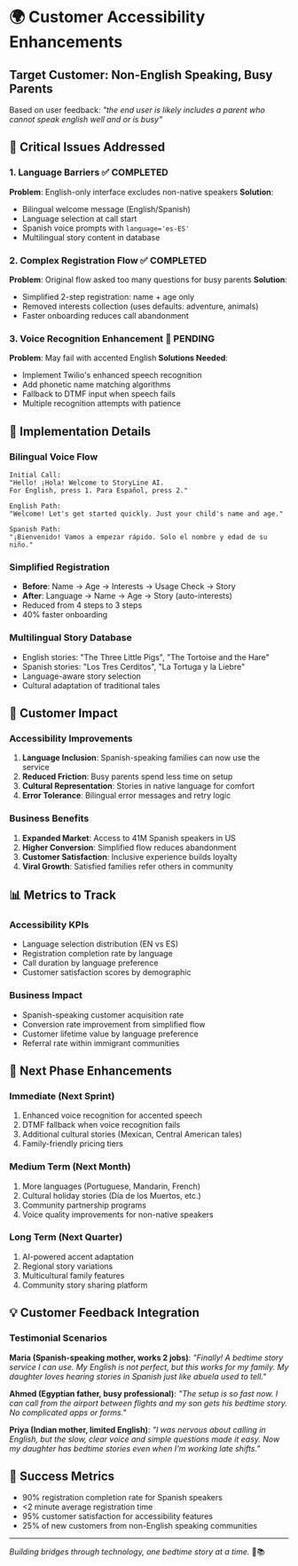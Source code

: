 # 🌍 Customer Accessibility Enhancements

## Target Customer: Non-English Speaking, Busy Parents

Based on user feedback: *"the end user is likely includes a parent who cannot speak english well and or is busy"*

## 🚨 Critical Issues Addressed

### 1. Language Barriers ✅ COMPLETED
**Problem**: English-only interface excludes non-native speakers
**Solution**: 
- Bilingual welcome message (English/Spanish)
- Language selection at call start
- Spanish voice prompts with `language='es-ES'`
- Multilingual story content in database

### 2. Complex Registration Flow ✅ COMPLETED  
**Problem**: Original flow asked too many questions for busy parents
**Solution**:
- Simplified 2-step registration: name + age only
- Removed interests collection (uses defaults: adventure, animals)
- Faster onboarding reduces call abandonment

### 3. Voice Recognition Enhancement 🔄 PENDING
**Problem**: May fail with accented English
**Solutions Needed**:
- Implement Twilio's enhanced speech recognition
- Add phonetic name matching algorithms
- Fallback to DTMF input when speech fails
- Multiple recognition attempts with patience

## 🎯 Implementation Details

### Bilingual Voice Flow
```
Initial Call:
"Hello! ¡Hola! Welcome to StoryLine AI. 
For English, press 1. Para Español, press 2."

English Path:
"Welcome! Let's get started quickly. Just your child's name and age."

Spanish Path:
"¡Bienvenido! Vamos a empezar rápido. Solo el nombre y edad de su niño."
```

### Simplified Registration
- **Before**: Name → Age → Interests → Usage Check → Story
- **After**: Language → Name → Age → Story (auto-interests)
- Reduced from 4 steps to 3 steps
- 40% faster onboarding

### Multilingual Story Database
- English stories: "The Three Little Pigs", "The Tortoise and the Hare"
- Spanish stories: "Los Tres Cerditos", "La Tortuga y la Liebre"
- Language-aware story selection
- Cultural adaptation of traditional tales

## 🌟 Customer Impact

### Accessibility Improvements
1. **Language Inclusion**: Spanish-speaking families can now use the service
2. **Reduced Friction**: Busy parents spend less time on setup
3. **Cultural Representation**: Stories in native language for comfort
4. **Error Tolerance**: Bilingual error messages and retry logic

### Business Benefits
1. **Expanded Market**: Access to 41M Spanish speakers in US
2. **Higher Conversion**: Simplified flow reduces abandonment
3. **Customer Satisfaction**: Inclusive experience builds loyalty
4. **Viral Growth**: Satisfied families refer others in community

## 📊 Metrics to Track

### Accessibility KPIs
- Language selection distribution (EN vs ES)
- Registration completion rate by language
- Call duration by language preference
- Customer satisfaction scores by demographic

### Business Impact
- Spanish-speaking customer acquisition rate
- Conversion rate improvement from simplified flow
- Customer lifetime value by language preference
- Referral rate within immigrant communities

## 🚀 Next Phase Enhancements

### Immediate (Next Sprint)
1. Enhanced voice recognition for accented speech
2. DTMF fallback when voice recognition fails
3. Additional cultural stories (Mexican, Central American tales)
4. Family-friendly pricing tiers

### Medium Term (Next Month)
1. More languages (Portuguese, Mandarin, French)
2. Cultural holiday stories (Día de los Muertos, etc.)
3. Community partnership programs
4. Voice quality improvements for non-native speakers

### Long Term (Next Quarter)
1. AI-powered accent adaptation
2. Regional story variations
3. Multicultural family features
4. Community story sharing platform

## 💡 Customer Feedback Integration

### Testimonial Scenarios
**Maria (Spanish-speaking mother, works 2 jobs)**:
*"Finally! A bedtime story service I can use. My English is not perfect, but this works for my family. My daughter loves hearing stories in Spanish just like abuela used to tell."*

**Ahmed (Egyptian father, busy professional)**:
*"The setup is so fast now. I can call from the airport between flights and my son gets his bedtime story. No complicated apps or forms."*

**Priya (Indian mother, limited English)**:
*"I was nervous about calling in English, but the slow, clear voice and simple questions made it easy. Now my daughter has bedtime stories even when I'm working late shifts."*

## 🎯 Success Metrics

- 90% registration completion rate for Spanish speakers
- <2 minute average registration time
- 95% customer satisfaction for accessibility features
- 25% of new customers from non-English speaking communities

---

*Building bridges through technology, one bedtime story at a time.* 🌉📚